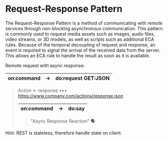 # Request-Response Pattern

The Request-Response Pattern is a method of communicating with remote services through non-blocking asynchronous communication. This pattern is commonly used to request media assets such as images, audio files, video streams, or 3D models, as well as scripts such as additional ECA rules. Because of the temporal decoupling of request and response, an event is required to signal the arrival of the received data from the server. This allows an ECA rule to handle the result as soon as it is available.

Remote request with async response:

| on:command	| →	| do:request GET:JSON | 
|---|---|---|
> Action ← response ••• https://www.company.com/actions/response.json
> 
> | on:command	| →	| do:say | 
> |---|---|---|
>> "Async Response Reaction" 🗣

Hint: REST is stateless, therefore handle state on client.